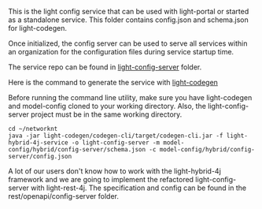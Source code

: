 This is the light config service that can be used with light-portal or started as a standalone service. This folder contains config.json and schema.json for light-codegen. 

Once initialized, the config server can be used to serve all services within an organization for the configuration files during service startup time. 

The service repo can be found in [light-config-server](https://github.com/networknt/light-config-server) folder. 


Here is the command to generate the service with [light-codegen](https://github.com/networknt/light-codegen)

Before running the command line utility, make sure you have light-codegen and model-config cloned to your working directory. Also, the light-config-server project must be in the same working directory.


```
cd ~/networknt
java -jar light-codegen/codegen-cli/target/codegen-cli.jar -f light-hybrid-4j-service -o light-config-server -m model-config/hybrid/config-server/schema.json -c model-config/hybrid/config-server/config.json
```

A lot of our users don't know how to work with the light-hybrid-4j framework and we are going to implement the refactored light-config-server with light-rest-4j. The specification and config can be found in the rest/openapi/config-server folder.

